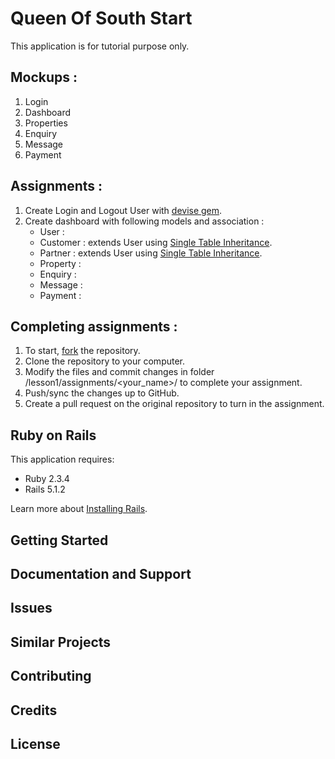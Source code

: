 Queen Of South Start
================

This application is for tutorial purpose only. 

Mockups :
-----------
 1. Login
 2. Dashboard
 3. Properties
 4. Enquiry
 5. Message
 5. Payment
 

Assignments :
-----------
 1. Create Login and Logout User with [devise gem](https://github.com/plataformatec/devise).
 2. Create dashboard with following models and association : 
    - User : 
    - Customer : extends User using [Single Table Inheritance](http://guides.rubyonrails.org/association_basics.html#single-table-inheritance).
    - Partner : extends User using [Single Table Inheritance](http://guides.rubyonrails.org/association_basics.html#single-table-inheritance). 
    - Property :
    - Enquiry : 
    - Message : 
    - Payment : 

Completing assignments : 
-----------
 1. To start, [fork](https://github.com/udn/rails-course#fork-destination-box) the repository.
 2. Clone the repository to your computer.
 3. Modify the files and commit changes in folder /lesson1/assignments/<your_name>/<project> to complete your assignment.
 4. Push/sync the changes up to GitHub.
 5. Create a pull request on the original repository to turn in the assignment.

Ruby on Rails
-------------

This application requires:

- Ruby 2.3.4
- Rails 5.1.2

Learn more about [Installing Rails](http://railsapps.github.io/installing-rails.html).

Getting Started
---------------

Documentation and Support
-------------------------

Issues
-------------

Similar Projects
----------------

Contributing
------------

Credits
-------

License
-------
